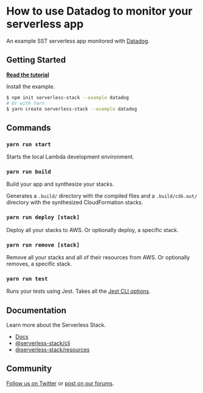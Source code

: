 # How to use Datadog to monitor your serverless app

An example SST serverless app monitored with [Datadog](https://www.datadoghq.com).

## Getting Started

[**Read the tutorial**](https://sst.dev/examples/how-to-use-datadog-to-monitor-your-serverless-app.html)

Install the example.

```bash
$ npm init serverless-stack --example datadog
# Or with Yarn
$ yarn create serverless-stack --example datadog
```

## Commands

### `yarn run start`

Starts the local Lambda development environment.

### `yarn run build`

Build your app and synthesize your stacks.

Generates a `.build/` directory with the compiled files and a `.build/cdk.out/` directory with the synthesized CloudFormation stacks.

### `yarn run deploy [stack]`

Deploy all your stacks to AWS. Or optionally deploy, a specific stack.

### `yarn run remove [stack]`

Remove all your stacks and all of their resources from AWS. Or optionally removes, a specific stack.

### `yarn run test`

Runs your tests using Jest. Takes all the [Jest CLI options](https://jestjs.io/docs/en/cli).

## Documentation

Learn more about the Serverless Stack.

- [Docs](https://docs.sst.dev)
- [@serverless-stack/cli](https://docs.sst.dev/packages/cli)
- [@serverless-stack/resources](https://docs.sst.dev/packages/resources)

## Community

[Follow us on Twitter](https://twitter.com/ServerlessStack) or [post on our forums](https://discourse.sst.dev).
